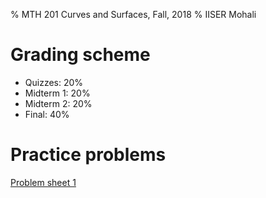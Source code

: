 % MTH 201 Curves and Surfaces, Fall, 2018
% IISER Mohali

# Grading scheme
- Quizzes: 20%
- Midterm 1: 20%
- Midterm 2: 20%
- Final: 40%

# Practice problems
[Problem sheet 1](exercises1.pdf)
